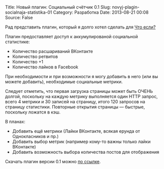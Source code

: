 Title: Новый плагин: Социальный счётчик 0.1
Slug: novyj-plagin-socialnaja-statistika-01
Category: Разработка
Date: 2013-08-21 00:08
Source: False

Рад представить плагин, который я долго хотел сделать для [Что если?](http://chtoes.li)

Плагин предоставляет доступ к аккумулированой социальной статистике:

 * Количество расшариваний ВКонтакте
 * Количество ретвитов
 * Количество +1
 * Количество лайков в Facebook

При необходимости и при возможности я могу добавить в него (или вы можете добавить), необходимые социальные метрики.

Следует отметить, что первая загрузка страницы может быть ОЧЕНЬ долгой, поскольку на каждую метрику выполняется один HTTP запрос, всего 4 метрики и 30 записей на страницу, итого 120 запросов на страницу статистики. Повторные открытия страницы — быстрые, поскольку ложатся в кэш.

В планах:

 * Добавить ещё метрики (Лайки ВКонтакте, всякая ерунда от Однокласников и пр.)
 * Добавить выбор метрик (например кому-то важны только лайки ВКонтакте)
 * Добавить возможность выбора количества постов для отображения


Скачать плагин версии 0.1 можно [по ссылке](https://github.com/librarian/social_count/archive/0.1.zip).
